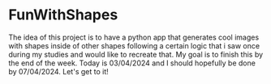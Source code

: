 # FunWithShapes
The idea of this project is to have a python app that generates cool images with shapes inside of other shapes following a certain logic that i saw once during my studies and would like to recreate that.
My goal is to finish this by the end of the week. Today is 03/04/2024 and I should hopefully be done by 07/04/2024. Let's get to it!